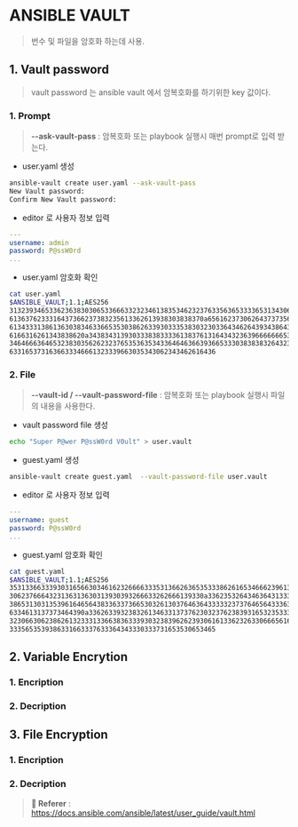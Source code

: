 # ANSIBLE VAULT

> 번수 및 파일을 암호화 하는데 사용.
   
## 1. Vault password

> vault password 는 ansible vault 에서 암복호화를 하기위한 key 값이다.

### 1. Prompt

> **--ask-vault-pass** : 암복호화 또는 playbook 실행시 매번 prompt로 입력 받는다.

- user.yaml 생성
```bash
ansible-vault create user.yaml --ask-vault-pass
New Vault password: 
Confirm New Vault password: 
```
- editor 로 사용자 정보 입력 
```yaml
---
username: admin
password: P@ssW0rd
...
```
- user.yaml 암호화 확인
```bash
cat user.yaml
$ANSIBLE_VAULT;1.1;AES256
31323934653362363830306533666332323461383534623237633563653333653134306333313065
6136376233316437366237383235613362613938303838370a656162373062643737356139343831
61343331386136303834633665353038626339303335383032303364346264393438643531663131
6166316261343838620a343834313930333838333361383761316434323639666666653866656563
34646663646532383035626232376535363534336464636639366533303838383264323963626538
6331653731636633346661323339663035343062343462616436
```


### 2. File

> **--vault-id / --vault-password-file** : 암복호화 또는 playbook 실행시 파일의 내용을 사용한다.

- vault password file 생성
```bash
echo "Super P@wer P@ssW0rd V0ult" > user.vault
```
- guest.yaml 생성
```bash
ansible-vault create guest.yaml  --vault-password-file user.vault
```
- editor 로 사용자 정보 입력 
```yaml
---
username: guest
password: P@ssW0rd
...
```
- guest.yaml 암호화 확인
```bash
cat guest.yaml
$ANSIBLE_VAULT;1.1;AES256
35313366333930316566303461623266663335313662636535333862616534666239613831366637
3062376664323136313630313930393266633262666139330a336235326434636431333431373362
38653130313539616465643833633736653032613037646364333332373764656433363966303131
6334613137373464390a336263393238326134633137376230323762383931653235333635306637
32306630623862613233313366383633393032383962623930616133623263306665616166626631
3335653539386331663337633364343330333731653530653465
```


## 2. Variable Encrytion

### 1. Encription

### 2. Decription


## 3. File Encryption


### 1. Encription

### 2. Decription



> **:link: Referer** : 
> https://docs.ansible.com/ansible/latest/user_guide/vault.html
